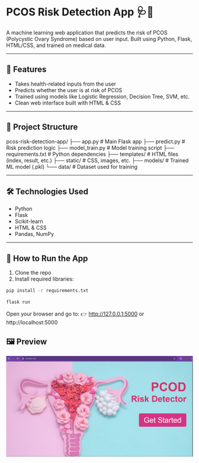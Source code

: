 # PCOS Risk Detection App 🩺🌸

A machine learning web application that predicts the risk of PCOS (Polycystic Ovary Syndrome) based on user input. Built using Python, Flask, HTML/CSS, and trained on medical data.

---

## 🌟 Features
- Takes health-related inputs from the user
- Predicts whether the user is at risk of PCOS
- Trained using models like Logistic Regression, Decision Tree, SVM, etc.
- Clean web interface built with HTML & CSS

---

## 📁 Project Structure

pcos-risk-detection-app/
├── app.py # Main Flask app
├── predict.py # Risk prediction logic
├── model_train.py # Model training script
├── requirements.txt # Python dependencies
├── templates/ # HTML files (index, result, etc.)
├── static/ # CSS, images, etc.
├── models/ # Trained ML model (.pkl)
└── data/ # Dataset used for training


---

## 🛠 Technologies Used
- Python
- Flask
- Scikit-learn
- HTML & CSS
- Pandas, NumPy

---

## 🚀 How to Run the App

1. Clone the repo  
2. Install required libraries:

```bash
pip install -r requirements.txt
```
```bash
flask run
``` 


Open your browser and go to:
👉 http://127.0.0.1:5000 or http://localhost:5000



## 🖼 Preview

![App Screenshot](dashboard-preview.png)

